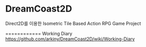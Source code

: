 DreamCoast2D
============

Direct2D를 이용한 Isometric Tile Based Action RPG Game Project

============
Working Diary 
https://github.com/arkiny/DreamCoast2D/wiki/Working-Diary
